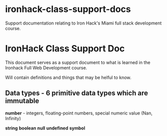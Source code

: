 # ironhack-class-support-docs
Support documentation relating to Iron Hack's Miami full stack development course.

# IronHack Class Support Doc
This document serves as a support document to what is learned in the Ironhack Full Web Development course.

Will contain definitions and things that may be helful to know.

## Data types - 6 primitive data types which are immutable

**number** - integers, floating-point numbers, special numeric value (Nan, Infinity)

**string**
**boolean**
**null**
**undefined**
**symbol**